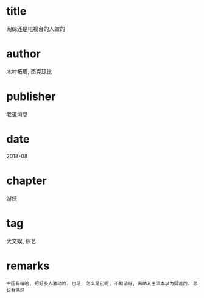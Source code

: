 # title
网综还是电视台的人做的

# author
木村拓周, 杰克琼比

# publisher
老道消息

# date
2018-08

# chapter
游侠

# tag
大文娱, 综艺

# remarks
`中国有嘻哈, 把好多人激动的. 也是, 怎么是它呢, 不和谐呀, 离纳入主流本以为挺远的. 总也有偶然`
